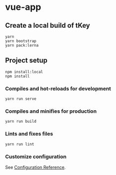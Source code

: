 # vue-app

## Create a local build of tKey
```
yarn
yarn bootstrap
yarn pack:lerna
```

## Project setup
```
npm install:local
npm install
```

### Compiles and hot-reloads for development
```
yarn run serve
```

### Compiles and minifies for production
```
yarn run build
```

### Lints and fixes files
```
yarn run lint
```

### Customize configuration
See [Configuration Reference](https://cli.vuejs.org/config/).
